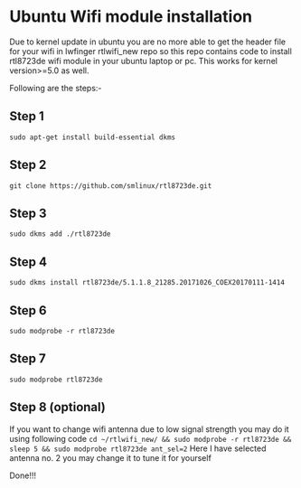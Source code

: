 # Ubuntu Wifi module installation
Due to kernel update in ubuntu you are no more able to get the header file for your wifi in lwfinger rtlwifi_new repo so this repo contains code to install rtl8723de wifi module in your ubuntu laptop or pc. This works for kernel version>=5.0 as well.

Following are the steps:-

## Step 1
``sudo apt-get install build-essential dkms``

## Step 2
``git clone https://github.com/smlinux/rtl8723de.git``

## Step 3
``sudo dkms add ./rtl8723de``

## Step 4
``sudo dkms install rtl8723de/5.1.1.8_21285.20171026_COEX20170111-1414``

## Step 6
``sudo modprobe -r rtl8723de``

## Step 7
``sudo modprobe rtl8723de``

## Step 8 (optional)
If you want to change wifi antenna due to low signal strength you may do it using following code
``cd ~/rtlwifi_new/ && sudo modprobe -r rtl8723de && sleep 5 && sudo modprobe rtl8723de ant_sel=2``
Here I have selected antenna no. 2 you may change it to tune it for yourself

Done!!!
